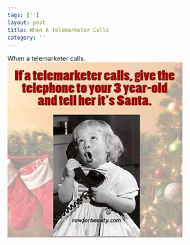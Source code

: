 ```yaml
---
tags: ['']
layout: post
title: When A Telemarketer Calls
category: ''
---
```

When a telemarketer calls.
![When a telemarketer calls.](/uploads/2015-11-21-when-a-telemarketer-calls.jpg)

